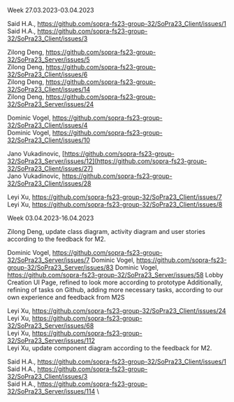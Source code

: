 Week 27.03.2023-03.04.2023

Said H.A., https://github.com/sopra-fs23-group-32/SoPra23_Client/issues/1 \
Said H.A., https://github.com/sopra-fs23-group-32/SoPra23_Client/issues/3

Zilong Deng, https://github.com/sopra-fs23-group-32/SoPra23_Server/issues/5 \
Zilong Deng, https://github.com/sopra-fs23-group-32/SoPra23_Client/issues/6 \
Zilong Deng, https://github.com/sopra-fs23-group-32/SoPra23_Client/issues/14 \
Zilong Deng, https://github.com/sopra-fs23-group-32/SoPra23_Server/issues/24

Dominic Vogel, https://github.com/sopra-fs23-group-32/SoPra23_Client/issues/4 \
Dominic Vogel, https://github.com/sopra-fs23-group-32/SoPra23_Client/issues/10

Jano Vukadinovic, [https://github.com/sopra-fs23-group-32/SoPra23_Server/issues/12](https://github.com/sopra-fs23-group-32/SoPra23_Client/issues/27) \
Jano Vukadinovic, https://github.com/sopra-fs23-group-32/SoPra23_Client/issues/28

Leyi Xu, https://github.com/sopra-fs23-group-32/SoPra23_Client/issues/7 \
Leyi Xu, https://github.com/sopra-fs23-group-32/SoPra23_Client/issues/8

Week 03.04.2023-16.04.2023

Zilong Deng, update class diagram, activity diagram and user stories according to the feedback for M2.

Dominic Vogel, https://github.com/sopra-fs23-group-32/SoPra23_Server/issues/7
Dominic Vogel, https://github.com/sopra-fs23-group-32/SoPra23_Server/issues/83
Dominic Vogel, https://github.com/sopra-fs23-group-32/SoPra23_Server/issues/58
Lobby Creation UI Page, refined to look more according to prototype
Additionally, refining of tasks on Github, adding more necessary tasks, according to our own experience and feedback from M2S

Leyi Xu, https://github.com/sopra-fs23-group-32/SoPra23_Client/issues/24 \
Leyi Xu, https://github.com/sopra-fs23-group-32/SoPra23_Server/issues/68 \
Leyi Xu, https://github.com/sopra-fs23-group-32/SoPra23_Server/issues/112 \
Leyi Xu, update component diagram according to the feedback for M2.


Said H.A., https://github.com/sopra-fs23-group-32/SoPra23_Client/issues/1 \
Said H.A., https://github.com/sopra-fs23-group-32/SoPra23_Client/issues/3 \
Said H.A., https://github.com/sopra-fs23-group-32/SoPra23_Server/issues/114 \
